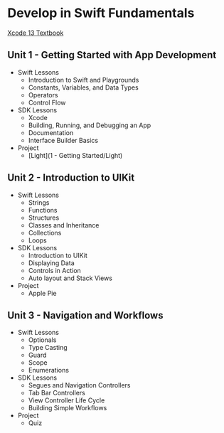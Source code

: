 # Develop in Swift Fundamentals
[Xcode 13 Textbook](https://books.apple.com/us/book/develop-in-swift-fundamentals/id1581182804)

## Unit 1 - Getting Started with App Development
* Swift Lessons
  * Introduction to Swift and Playgrounds
  * Constants, Variables, and Data Types
  * Operators
  * Control Flow
* SDK Lessons
  * Xcode
  * Building, Running, and Debugging an App
  * Documentation
  * Interface Builder Basics
* Project
  * [Light](1 - Getting Started/Light)

## Unit 2 - Introduction to UIKit
* Swift Lessons
  * Strings
  * Functions
  * Structures
  * Classes and Inheritance
  * Collections
  * Loops
* SDK Lessons
  * Introduction to UIKit
  * Displaying Data
  * Controls in Action
  * Auto layout and Stack Views
* Project
  * Apple Pie

## Unit 3 - Navigation and Workflows
* Swift Lessons
  * Optionals
  * Type Casting
  * Guard
  * Scope
  * Enumerations
* SDK Lessons
  * Segues and Navigation Controllers
  * Tab Bar Controllers
  * View Controller Life Cycle
  * Building Simple Workflows
* Project
  * Quiz